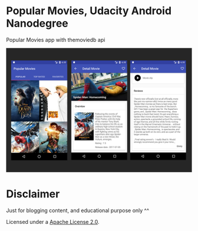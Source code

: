 # Popular Movies, Udacity Android Nanodegree
Popular Movies app with themoviedb api

![alt tag](https://github.com/zeattacker/PopularMoviesUdacity/blob/master/ss.jpg?raw=true)

# Disclaimer
Just for blogging content, and educational purpose only ^^

Licensed under a [Apache License 2.0](http://www.apache.org/licenses/LICENSE-2.0).